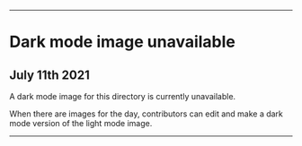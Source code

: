 
***
 
# Dark mode image unavailable

## July 11th 2021

A dark mode image for this directory is currently unavailable.

When there are images for the day, contributors can edit and make a dark mode version of the light mode image.

***
